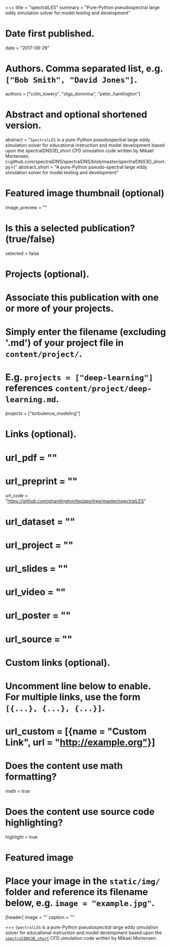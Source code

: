 +++
title = "spectralLES"
summary = "Pure-Python pseudospectral large eddy simulation solver for model testing and development"

# Date first published.
date = "2017-08-29"

# Authors. Comma separated list, e.g. `["Bob Smith", "David Jones"]`.
authors = ["colin_towery", "olga_doronina", "peter_hamlington"]

# Abstract and optional shortened version.
abstract = "`SpectralLES` is a pure-Python pseudospectral large eddy simulation solver for educational instruction and model development based upon the spectralDNS3D_short CFD simulation code written by Mikael Mortensen. (<github.com/spectralDNS/spectralDNS/blob/master/spectralDNS3D_short.py>)"
abstract_short = "A pure-Python pseudo-spectral large eddy simulation solver for model testing and development"

# Featured image thumbnail (optional)
image_preview = ""

# Is this a selected publication? (true/false)
selected = false

# Projects (optional).
#   Associate this publication with one or more of your projects.
#   Simply enter the filename (excluding '.md') of your project file in `content/project/`.
#   E.g. `projects = ["deep-learning"]` references `content/project/deep-learning.md`.
projects = ["turbulence_modeling"]

# Links (optional).
# url_pdf = ""
# url_preprint = ""
url_code = "https://github.com/phamlington/teslapy/tree/master/spectralLES"
# url_dataset = ""
# url_project = ""
# url_slides = ""
# url_video = ""
# url_poster = ""
# url_source = ""

# Custom links (optional).
#   Uncomment line below to enable. For multiple links, use the form `[{...}, {...}, {...}]`.
# url_custom = [{name = "Custom Link", url = "http://example.org"}]

# Does the content use math formatting?
math = true

# Does the content use source code highlighting?
highlight = true

# Featured image
# Place your image in the `static/img/` folder and reference its filename below, e.g. `image = "example.jpg"`.
[header]
image = ""
caption = ""

+++
`SpectralLES` is a pure-Python pseudospectral large eddy simulation solver for educational instruction and model development based upon the [`spectralDNS3D_short`](https://github.com/spectralDNS/spectralDNS/blob/master/spectralDNS3D_short.py) CFD simulation code written by Mikael Mortensen.
